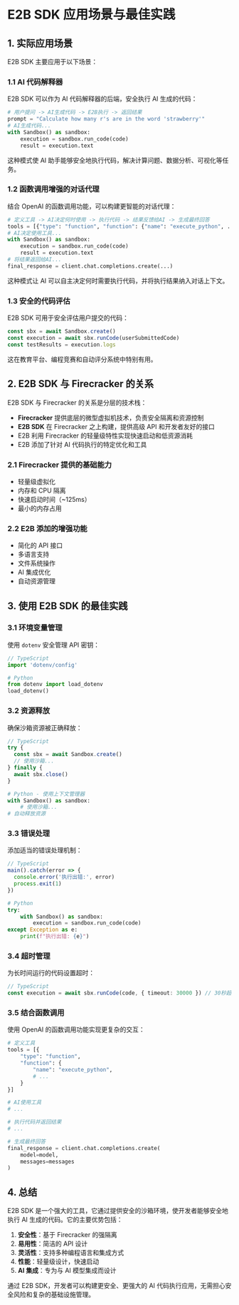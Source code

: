 # E2B SDK 应用场景与最佳实践

## 1. 实际应用场景

E2B SDK 主要应用于以下场景：

### 1.1 AI 代码解释器

E2B SDK 可以作为 AI 代码解释器的后端，安全执行 AI 生成的代码：

```python
# 用户提问 -> AI生成代码 -> E2B执行 -> 返回结果
prompt = "Calculate how many r's are in the word 'strawberry'"
# AI生成代码...
with Sandbox() as sandbox:
    execution = sandbox.run_code(code)
    result = execution.text
```

这种模式使 AI 助手能够安全地执行代码，解决计算问题、数据分析、可视化等任务。

### 1.2 函数调用增强的对话代理

结合 OpenAI 的函数调用功能，可以构建更智能的对话代理：

```python
# 定义工具 -> AI决定何时使用 -> 执行代码 -> 结果反馈给AI -> 生成最终回答
tools = [{"type": "function", "function": {"name": "execute_python", ...}}]
# AI决定使用工具...
with Sandbox() as sandbox:
    execution = sandbox.run_code(code)
    result = execution.text
# 将结果返回给AI...
final_response = client.chat.completions.create(...)
```

这种模式让 AI 可以自主决定何时需要执行代码，并将执行结果纳入对话上下文。

### 1.3 安全的代码评估

E2B SDK 可用于安全评估用户提交的代码：

```typescript
const sbx = await Sandbox.create()
const execution = await sbx.runCode(userSubmittedCode)
const testResults = execution.logs
```

这在教育平台、编程竞赛和自动评分系统中特别有用。

## 2. E2B SDK 与 Firecracker 的关系

E2B SDK 与 Firecracker 的关系是分层的技术栈：

- **Firecracker** 提供底层的微型虚拟机技术，负责安全隔离和资源控制
- **E2B SDK** 在 Firecracker 之上构建，提供高级 API 和开发者友好的接口
- E2B 利用 Firecracker 的轻量级特性实现快速启动和低资源消耗
- E2B 添加了针对 AI 代码执行的特定优化和工具

### 2.1 Firecracker 提供的基础能力

- 轻量级虚拟化
- 内存和 CPU 隔离
- 快速启动时间（~125ms）
- 最小的内存占用

### 2.2 E2B 添加的增强功能

- 简化的 API 接口
- 多语言支持
- 文件系统操作
- AI 集成优化
- 自动资源管理

## 3. 使用 E2B SDK 的最佳实践

### 3.1 环境变量管理

使用 `dotenv` 安全管理 API 密钥：

```typescript
// TypeScript
import 'dotenv/config'
```

```python
# Python
from dotenv import load_dotenv
load_dotenv()
```

### 3.2 资源释放

确保沙箱资源被正确释放：

```typescript
// TypeScript
try {
  const sbx = await Sandbox.create()
  // 使用沙箱...
} finally {
  await sbx.close()
}
```

```python
# Python - 使用上下文管理器
with Sandbox() as sandbox:
    # 使用沙箱...
# 自动释放资源
```

### 3.3 错误处理

添加适当的错误处理机制：

```typescript
// TypeScript
main().catch(error => {
  console.error('执行出错:', error)
  process.exit(1)
})
```

```python
# Python
try:
    with Sandbox() as sandbox:
        execution = sandbox.run_code(code)
except Exception as e:
    print(f"执行出错: {e}")
```

### 3.4 超时管理

为长时间运行的代码设置超时：

```typescript
// TypeScript
const execution = await sbx.runCode(code, { timeout: 30000 }) // 30秒超时
```

### 3.5 结合函数调用

使用 OpenAI 的函数调用功能实现更复杂的交互：

```python
# 定义工具
tools = [{
    "type": "function",
    "function": {
        "name": "execute_python",
        # ...
    }
}]

# AI使用工具
# ...

# 执行代码并返回结果
# ...

# 生成最终回答
final_response = client.chat.completions.create(
    model=model,
    messages=messages
)
```

## 4. 总结

E2B SDK 是一个强大的工具，它通过提供安全的沙箱环境，使开发者能够安全地执行 AI 生成的代码。它的主要优势包括：

1. **安全性**：基于 Firecracker 的强隔离
2. **易用性**：简洁的 API 设计
3. **灵活性**：支持多种编程语言和集成方式
4. **性能**：轻量级设计，快速启动
5. **AI 集成**：专为与 AI 模型集成而设计

通过 E2B SDK，开发者可以构建更安全、更强大的 AI 代码执行应用，无需担心安全风险和复杂的基础设施管理。
